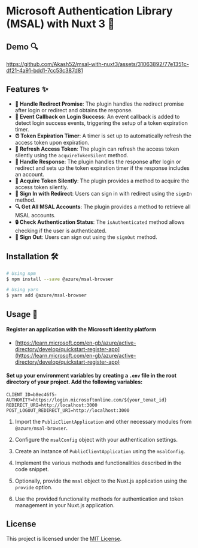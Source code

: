 # Microsoft Authentication Library (MSAL) with Nuxt 3 🚀

## Demo 🔍



https://github.com/Akash52/msal-with-nuxt3/assets/31063892/77e1351c-df21-4a91-bdd1-7cc53c387d81



## Features ✨

- **🔁 Handle Redirect Promise**: The plugin handles the redirect promise after login or redirect and obtains the response.
- **🎉 Event Callback on Login Success**: An event callback is added to detect login success events, triggering the setup of a token expiration timer.
- **⏰ Token Expiration Timer**: A timer is set up to automatically refresh the access token upon expiration.
- **🔄 Refresh Access Token**: The plugin can refresh the access token silently using the `acquireTokenSilent` method.
- **🙌 Handle Response**: The plugin handles the response after login or redirect and sets up the token expiration timer if the response includes an account.
- **🔑 Acquire Token Silently**: The plugin provides a method to acquire the access token silently.
- **🚀 Sign In with Redirect**: Users can sign in with redirect using the `signIn` method.
- **🔍 Get All MSAL Accounts**: The plugin provides a method to retrieve all MSAL accounts.
- **🔒 Check Authentication Status**: The `isAuthenticated` method allows checking if the user is authenticated.
- **👋 Sign Out**: Users can sign out using the `signOut` method.

## Installation 🛠️

```bash
# Using npm
$ npm install --save @azure/msal-browser

# Using yarn
$ yarn add @azure/msal-browser
```

## Usage 🌟

#### Register an application with the Microsoft identity platform

- [https://learn.microsoft.com/en-gb/azure/active-directory/develop/quickstart-register-app](https://learn.microsoft.com/en-gb/azure/active-directory/develop/quickstart-register-app)

#### Set up your environment variables by creating a `.env` file in the root directory of your project. Add the following variables:

```
CLIENT_ID=b8ec46f5-
AUTHORITY=https://login.microsoftonline.com/${your_tenat_id}
REDIRECT_URI=http://localhost:3000
POST_LOGOUT_REDIRECT_URI=http://localhost:3000
```

1. Import the `PublicClientApplication` and other necessary modules from `@azure/msal-browser`.

2. Configure the `msalConfig` object with your authentication settings.

3. Create an instance of `PublicClientApplication` using the `msalConfig`.

4. Implement the various methods and functionalities described in the code snippet.

5. Optionally, provide the `msal` object to the Nuxt.js application using the `provide` option.

6. Use the provided functionality methods for authentication and token management in your Nuxt.js application.

## License

This project is licensed under the [MIT License](LICENSE).
